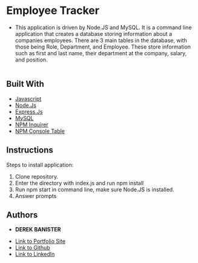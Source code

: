 # Employee Tracker

* This application is driven by Node.JS and MySQL. It is a command line application that creates a database storing information about a companies employees. There are 3 main tables in the database, with those being Role, Department, and Employee. These store information such as first and last name, their department at the company, salary, and position.


![]()


## Built With

* [Javascript](https://www.javascript.com/)
* [Node.Js](https://nodejs.org/en/)
* [Express.Js](https://expressjs.com/)
* [MySQL](https://www.mysql.com/)
* [NPM Inquirer](https://www.npmjs.com/package/inquirer)
* [NPM Console Table](https://www.npmjs.com/package/console.table)


## Instructions
Steps to install application:

1. Clone repository.
2. Enter the directory with index.js and run npm install
3. Run npm start in command line, make sure Node.JS is installed.
4. Answer prompts


## Authors

* **DEREK BANISTER** 

- [Link to Portfolio Site](https://derekbanister.github.io/First-Portfolio/)
- [Link to Github](https://github.com/DerekBanister)
- [Link to LinkedIn](https://www.linkedin.com/in/derek-banister/)
